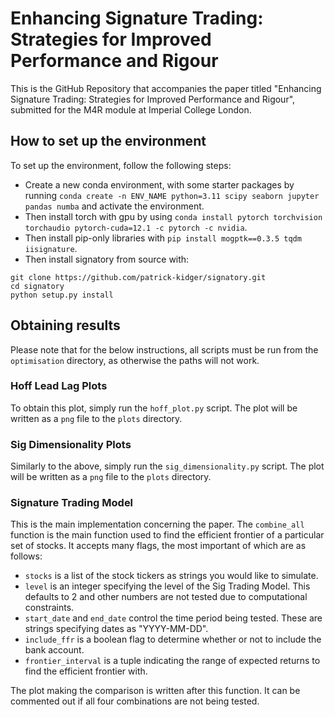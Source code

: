 # Enhancing Signature Trading: Strategies for Improved Performance and Rigour

This is the GitHub Repository that accompanies the paper titled "Enhancing Signature Trading: Strategies for Improved Performance and Rigour", submitted for the M4R module at Imperial College London.

## How to set up the environment

To set up the environment, follow the following steps:
- Create a new conda environment, with some starter packages by running `conda create -n ENV_NAME python=3.11 scipy seaborn jupyter pandas numba` and activate the environment.
- Then install torch with gpu by using `conda install pytorch torchvision torchaudio pytorch-cuda=12.1 -c pytorch -c nvidia`.
- Then install pip-only libraries with `pip install mogptk==0.3.5 tqdm iisignature`.
- Then install signatory from source with:

```
git clone https://github.com/patrick-kidger/signatory.git
cd signatory
python setup.py install
```

## Obtaining results

Please note that for the below instructions, all scripts must be run from the `optimisation` directory, as otherwise the paths will not work.

### Hoff Lead Lag Plots

To obtain this plot, simply run the `hoff_plot.py` script. The plot will be written as a `png` file to the `plots` directory.

### Sig Dimensionality Plots

Similarly to the above, simply run the `sig_dimensionality.py` script. The plot will be written as a `png` file to the `plots` directory.

### Signature Trading Model

This is the main implementation concerning the paper. The `combine_all` function is the main function used to find the efficient frontier of a particular set of stocks. It accepts many flags, the most important of which are as follows:
- `stocks` is a list of the stock tickers as strings you would like to simulate.
- `level` is an integer specifying the level of the Sig Trading Model. This defaults to 2 and other numbers are not tested due to computational constraints.
- `start_date` and `end_date` control the time period being tested. These are strings specifying dates as "YYYY-MM-DD".
- `include_ffr` is a boolean flag to determine whether or not to include the bank account.
- `frontier_interval` is a tuple indicating the range of expected returns to find the efficient frontier with.

The plot making the comparison is written after this function. It can be commented out if all four combinations are not being tested.
